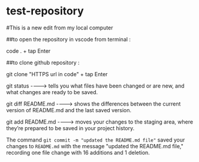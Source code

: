 # test-repository

#This is a new edit from my local computer

##to open the repository in vscode from terminal :

code . + tap Enter

##to clone github repository :

git clone "HTTPS url in code" + tap Enter

git status ----> tells you what files have been changed or are new, and what changes are ready to be saved.

git diff README.md ----> shows the differences between the current version of README.md and the last saved version.

git add README.md ----> moves your changes to the staging area, where they’re prepared to be saved in your project history.

The command `git commit -m "updated the README.md file"` saved your changes to `README.md` with the message "updated the README.md file," recording one file change with 16 additions and 1 deletion.
